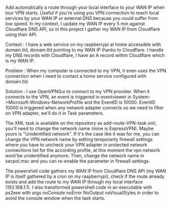 Add automatically a route through your local interface to your WAN IP when tour VPN starts. Useful if you're using you VPN connection to reach local services by your WAN IP or external DNS because you could suffer from low speed. In my context, I update my WAN IP every 5 min against Cloudflare DNS API, so in this project I gather my WAN IP from Cloudflare using their API.

Context :
I have a web service on my raspberrypi at home accessible with domain.tld, domain.tld pointing to my WAN IP thanks to Cloudflare.
I handle my DNS records with Cloudflare, I have an A record within Cloudflare which is my WAN IP.

Problem :
When my computer is connected to my VPN, it even uses the VPN connection when I need to contact a home service configured with domain.tld.

Solution :
I use OpenVPNGui to connect to my VPN provider.
When it connects to the VPN, an event is triggered in eventviewer in System->Microsoft-Windows-NetworkProfile and the EventID is 10000.
EventID 10000 is triggered when any network adapter connects so we need to filter on VPN adapter, we'll do it in Task parameters.

The XML task is available on the repository as add-route-VPN-task.xml, you'll need to change the network name (mine is ExpressVPN).
Maybe yours is "Unidentified network". If it's the case like it was for me, you can change the VPN network name by editing temporarily firewall settings where you have to uncheck your VPN adapter in protected network connections list for the according profile, at this moment the vpn network wont'be unidentified anymore.
Then, change the network name in secpol.msc and you can re-enable the parameter in firewall settings.

The powershell code gathers my WAN IP from Cloudflare DNS API (my WAN IP is itself gathered by a cron on my raspberrypi), check if the route already exists and add the route to my WAN IP through my local interface (192.168.1.1).
I also transformed powershell code in an executable with ps2exe with args noConsole noError NoOutput noVisualStyles in order to avoid the console window when the task starts.
